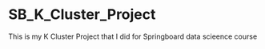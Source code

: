 # SB_K_Cluster_Project
This is my K Cluster Project that I did for Springboard data scieence course
